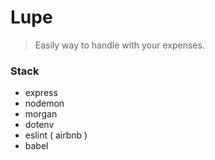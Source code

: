# Lupe

> Easily way to handle with your expenses.

### Stack

- express
- nodemon
- morgan
- dotenv
- eslint ( airbnb )
- babel

